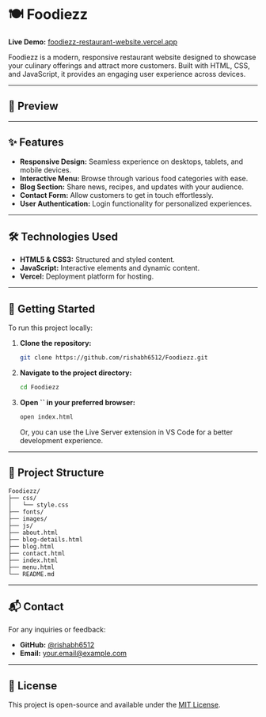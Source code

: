 # 🍽️ Foodiezz

**Live Demo:** [foodiezz-restaurant-website.vercel.app](https://foodiezz-restaurant-website.vercel.app)

Foodiezz is a modern, responsive restaurant website designed to showcase your culinary offerings and attract more customers. Built with HTML, CSS, and JavaScript, it provides an engaging user experience across devices.

---

## 📸 Preview

---

## ✨ Features

* **Responsive Design:** Seamless experience on desktops, tablets, and mobile devices.
* **Interactive Menu:** Browse through various food categories with ease.
* **Blog Section:** Share news, recipes, and updates with your audience.
* **Contact Form:** Allow customers to get in touch effortlessly.
* **User Authentication:** Login functionality for personalized experiences.

---

## 🛠️ Technologies Used

* **HTML5 & CSS3:** Structured and styled content.
* **JavaScript:** Interactive elements and dynamic content.
* **Vercel:** Deployment platform for hosting.

---

## 🚀 Getting Started

To run this project locally:

1. **Clone the repository:**

   ```bash
   git clone https://github.com/rishabh6512/Foodiezz.git
   ```

2. **Navigate to the project directory:**

   ```bash
   cd Foodiezz
   ```

3. **Open **\`\`** in your preferred browser:**

   ```bash
   open index.html
   ```

   Or, you can use the Live Server extension in VS Code for a better development experience.

---

## 📂 Project Structure

```
Foodiezz/
├── css/
│   └── style.css
├── fonts/
├── images/
├── js/
├── about.html
├── blog-details.html
├── blog.html
├── contact.html
├── index.html
├── menu.html
└── README.md
```

---

## 📬 Contact

For any inquiries or feedback:

* **GitHub:** [@rishabh6512](https://github.com/rishabh6512)
* **Email:** [your.email@example.com](mailto:your.email@example.com)

---

## 📄 License

This project is open-source and available under the [MIT License](LICENSE).
